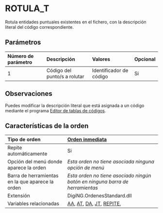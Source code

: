 # ROTULA\_T

Rotula entidades puntuales existentes en el fichero, con la descripción literal del código correspondiente.

## Parámetros

| Número de parámetro | Descripción | Valores | Opcional |
| :--- | :--- | :--- | :--- |
| 1 | Código del punto/s a rolutar | Identificador de código | Si |

## Observaciones

Puedes modificar la descripción literal que está asignada a un código mediante el programa [Editor de tablas de códigos](/digi3d-net/referencia/digi3d.net/ventana-de-dibujo/ordenes/r/EditorDeTablasDeCodigos.html).

## Características de la orden

| Tipo de orden | [Orden inmediata](rotula-t.md) |
| :--- | :--- |
| Repite automáticamente | Si |
| Opción del menú donde aparece la orden | _Esta orden no tiene asociada ninguna opción de menú_ |
| Barra de herramientas en la que aparece la orden | _Esta orden no tiene asociado ningún botón en ninguna barra de herramientas_ |
| Extensión | DigiNG.OrdenesStandard.dll |
| Variables relacionadas | [AA](/digi3d-net/referencia/digi3d.net/ventana-de-dibujo/ordenes/r/AA.html), [AT](/digi3d-net/referencia/digi3d.net/ventana-de-dibujo/ordenes/r/AT.html), [DA](/digi3d-net/referencia/digi3d.net/ventana-de-dibujo/ordenes/r/DA.html), [JT](/digi3d-net/referencia/digi3d.net/ventana-de-dibujo/ordenes/r/JT.html), [REPITE](/digi3d-net/referencia/digi3d.net/ventana-de-dibujo/ordenes/r/REPITE.html), |


